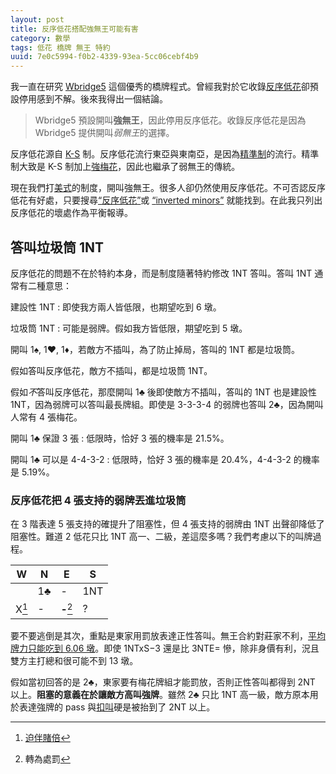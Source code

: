 ```yaml
---
layout: post
title: 反序低花搭配強無王可能有害
category: 數學
tags: 低花 橋牌 無王 特約
uuid: 7e0c5994-f0b2-4339-93ea-5cc06cebf4b9
---
```

<link rel="stylesheet" href="{{ site.baseurl }}/style/bridge.css">

我一直在研究 [Wbridge5][wbr5]
這個優秀的橋牌程式。曾經我對於它收錄[反序低花][invm]卻預設停用感到不解。後來我得出一個結論。

> Wbridge5 預設開叫**強無王**，因此停用反序低花。收錄反序低花是因為
> Wbridge5 提供開叫*弱無王*的選擇。

反序低花源自 [K-S][ks]
制。反序低花流行東亞與東南亞，是因為[精準制][prec]的流行。精準制大致是
K-S 制加上[強梅花][club]，因此也繼承了弱無王的傳統。

現在我們打[美式][am]的制度，開叫強無王。很多人卻仍然使用反序低花。不可否認反序低花有好處，只要搜尋[<q>反序低花</q>][goog]或
[<q lang="en">inverted minors</q>][duck] 就能找到。在此我只列出反序低花的壞處作為平衡報導。

[am]:   https://en.wikipedia.org/wiki/Standard_American
[club]: https://en.wikipedia.org/wiki/Strong_club_system
[duck]: https://duckduckgo.com/?q=inverted+minors
[goog]: https://www.google.com.tw/search?q=%E5%8F%8D%E5%BA%8F%E4%BD%8E%E8%8A%B1
[invm]: http://www.bridgeguys.com/Conventions/inverted_minors.html
[ks]:   https://en.wikipedia.org/wiki/Kaplan%E2%80%93Sheinwold
[prec]: https://en.wikipedia.org/wiki/Precision_Club
[wbr5]: http://wbridge5.com/

答叫垃圾筒 1NT
--------------
反序低花的問題不在於特約本身，而是制度隨著特約修改 1NT 答叫。答叫 1NT
通常有二種意思：

建設性 1NT
: 即使我方兩人皆低限，也期望吃到 6 墩。

垃圾筒 1NT
: 可能是弱牌。假如我方皆低限，期望吃到 5 墩。

開叫 1♠, 1<span class="redsuit">♥</span>,
1<span class="redsuit">♦</span>，若敵方不插叫，為了防止掉局，答叫的 1NT 都是垃圾筒。

假如答叫反序低花，敵方不插叫，都是垃圾筒 1NT。

假如*不*答叫反序低花，那麼開叫 1♣ 後即使敵方不插叫，答叫的 1NT 也是建設性
1NT，因為弱牌可以答叫最長牌組。即使是 3-3-3-4 的弱牌也答叫 2♣，因為開叫人常有
4 張梅花。

開叫 1♣ 保證 3 張
: 低限時，恰好 3 張的機率是 21.5%。

開叫 1♣ 可以是 4-4-3-2
: 低限時，恰好 3 張的機率是 20.4%，4-4-3-2 的機率是 5.19%。

### 反序低花把 4 張支持的弱牌丟進垃圾筒 ###
在 3 階表達 5 張支持的確提升了阻塞性，但 4 張支持的弱牌由 1NT
出聲卻降低了阻塞性。難道 2 低花只比 1NT
高一、二級，差這麼多嗎？我們考慮以下的叫牌過程。

|   W   |  N  |     E     |  S  |
|-------|-----|-----------|-----|
|       | 1♣  |     -     | 1NT |
| X[^1] |  -  | **-**[^2] |  ?  |

[^1]: [迫伴賭倍](https://en.wikipedia.org/wiki/Takeout_double)
[^2]: 轉為處罰

要不要逃倒是其次，重點是東家用罰放表達正性答叫。無王合約對莊家不利，[平均牌力只能吃到 6.06 墩][avg]。即使
1NTxS−3 還是比 3NTE= 慘，除非身價有利，況且雙方主打總和很可能不到 13 墩。

假如當初回答的是 2♣，東家要有梅花牌組才能罰放，否則正性答叫都得到 2NT
以上。**阻塞的意義在於讓敵方高叫強牌**。雖然 2♣ 只比 1NT
高一級，敵方原本用於表達強牌的 pass 與[扣叫][cue]硬是被抬到了 2NT 以上。

[avg]: http://bridge.thomasoandrews.com/valuations/original.html#analysis
[cue]: https://en.wikipedia.org/wiki/Cue_bid
